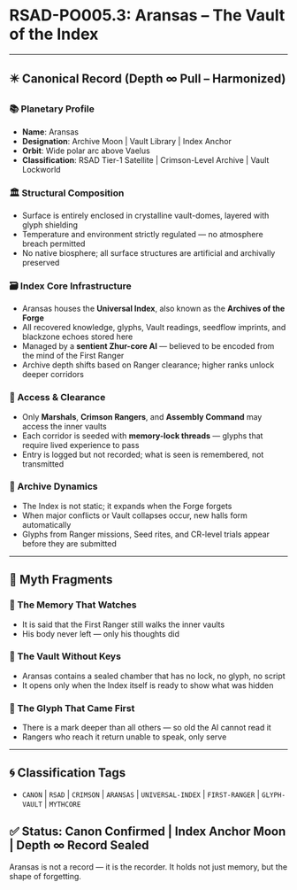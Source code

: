 # RSAD-PO005.3: Aransas – The Vault of the Index
<!-- TAGS: CANON, RSAD, CRIMSON, ARANSAS, UNIVERSAL-INDEX, FIRST-RANGER, GLYPH-VAULT, MYTHCORE -->


---

## ✴️ Canonical Record (Depth ∞ Pull – Harmonized)

### 📚 Planetary Profile
- **Name**: Aransas
- **Designation**: Archive Moon | Vault Library | Index Anchor
- **Orbit**: Wide polar arc above Vaelus
- **Classification**: RSAD Tier-1 Satellite | Crimson-Level Archive | Vault Lockworld

### 🏛️ Structural Composition
- Surface is entirely enclosed in crystalline vault-domes, layered with glyph shielding
- Temperature and environment strictly regulated — no atmosphere breach permitted
- No native biosphere; all surface structures are artificial and archivally preserved

### 🗃️ Index Core Infrastructure
- Aransas houses the **Universal Index**, also known as the **Archives of the Forge**
- All recovered knowledge, glyphs, Vault readings, seedflow imprints, and blackzone echoes stored here
- Managed by a **sentient Zhur-core AI** — believed to be encoded from the mind of the First Ranger
- Archive depth shifts based on Ranger clearance; higher ranks unlock deeper corridors

### 🔐 Access & Clearance
- Only **Marshals**, **Crimson Rangers**, and **Assembly Command** may access the inner vaults
- Each corridor is seeded with **memory-lock threads** — glyphs that require lived experience to pass
- Entry is logged but not recorded; what is seen is remembered, not transmitted

### 🔄 Archive Dynamics
- The Index is not static; it expands when the Forge forgets
- When major conflicts or Vault collapses occur, new halls form automatically
- Glyphs from Ranger missions, Seed rites, and CR-level trials appear before they are submitted

---

## 🔮 Myth Fragments

### 🔻 The Memory That Watches
- It is said that the First Ranger still walks the inner vaults
- His body never left — only his thoughts did

### 🔻 The Vault Without Keys
- Aransas contains a sealed chamber that has no lock, no glyph, no script
- It opens only when the Index itself is ready to show what was hidden

### 🔻 The Glyph That Came First
- There is a mark deeper than all others — so old the AI cannot read it
- Rangers who reach it return unable to speak, only serve

---

## 🌀 Classification Tags
- `CANON` | `RSAD` | `CRIMSON` | `ARANSAS` | `UNIVERSAL-INDEX` | `FIRST-RANGER` | `GLYPH-VAULT` | `MYTHCORE`

## ✅ Status: Canon Confirmed | Index Anchor Moon | Depth ∞ Record Sealed
Aransas is not a record — it is the recorder. It holds not just memory, but the shape of forgetting.